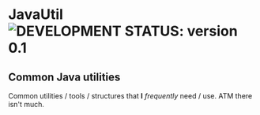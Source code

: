 # JavaUtil &nbsp; ![DEVELOPMENT STATUS: version 0.1](https://badgen.net/badge/DEVELOPMENT%20STATUS/version%200.1/green)
## Common Java utilities

Common utilities / tools / structures that **I** *frequently* need / use. ATM there isn't much.
